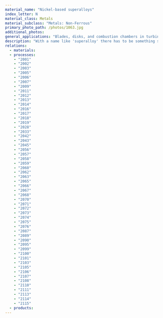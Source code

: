 ```yaml
---
material_name: "Nickel-based superalloys"
index_letter: N
material_class: Metals
material_subclass: "Metals: Non-Ferrous"
primary_photo_path: /photos/1063.jpg
additional_photos:
general_applications: "Blades, disks, and combustion chambers in turbines and jet engines; rocket engines; general structural aerospace applications; light springs, high temperature chemical engineering equipment; bioengineering and medical."
description: "With a name like 'superalloy' there has to be something special here. There is. Superalloy is a name applied to nickel-based, iron-based and cobalt-based alloys that combine exceptional high-temperature strength with excellent corrosion and oxidation resistance. Without them, jet engines would not be practical - they can carry load continuously at temperatures up to 1200 C. The nickel-based superalloys are the ultimate metallic cocktail - nickel with a good slug of chromium and lesser shots of cobalt, aluminum, titanium, molybdenum, zirconium and iron. The data in this record span the range of high-performance nickel-based superalloys."
relations:
  - materials:
  - processes:
    - "2001"
    - "2002"
    - "2003"
    - "2005"
    - "2006"
    - "2007"
    - "2009"
    - "2011"
    - "2012"
    - "2013"
    - "2014"
    - "2016"
    - "2017"
    - "2018"
    - "2019"
    - "2028"
    - "2033"
    - "2042"
    - "2043"
    - "2045"
    - "2056"
    - "2057"
    - "2058"
    - "2059"
    - "2060"
    - "2062"
    - "2063"
    - "2065"
    - "2066"
    - "2067"
    - "2068"
    - "2070"
    - "2071"
    - "2072"
    - "2073"
    - "2074"
    - "2075"
    - "2076"
    - "2087"
    - "2089"
    - "2090"
    - "2095"
    - "2099"
    - "2100"
    - "2101"
    - "2103"
    - "2105"
    - "2106"
    - "2107"
    - "2108"
    - "2110"
    - "2111"
    - "2113"
    - "2114"
    - "2115"
  - products:
---
```

